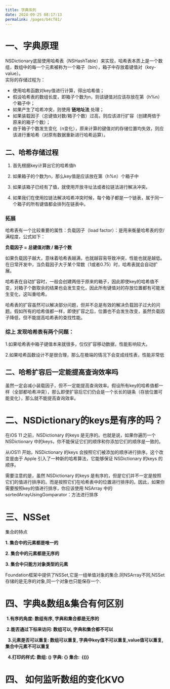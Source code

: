 ```yaml
---
title: 字典系列
date: 2024-09-25 08:17:13
permalink: /pages/b4cf81/
---
```

# 一、字典原理

NSDictionary底层使用哈希表（NSHashTable）来实现，哈希表本质上是一个数组，数组中的每一个元素被称为一个箱子（bin），箱子中存放着键值对（key-value）。  
实际的存储过程为：

- 使用哈希函数对key值进行计算，得出哈希值；
- 假设哈希表的数组长度，即箱子个数为n，则该键值对应该存放在第（h%n）个箱子中；
- 如果产生了哈希冲突，则使用 **链地址法** 处理；
- 如果装载因子（总键值对数/箱子个数）过高，则应该进行扩容（创建两倍于原来的箱子个数）；
- 由于箱子个数发生变化（n变化），原来计算的键值对的存储位置均失效，则应该进行重哈希（对原有数据重新进行哈希运算）。

## 二、**哈希存储过程**

1. 首先根据key计算出它的哈希值h

2. 如果箱子的个数为n，那么key值是应该放在第（h%n）个箱子中

3. 如果该箱子已经有了值，就使用开放寻址法或者拉链法进行解决冲突。

4. 如果我们在使用拉链法解决哈希冲突时候，每个箱子都是一个链表，属于同一个箱子的所有键值都会排列在链表中。

### 拓展

哈希表有一个比较重要的属性：负载因子（load factor）：是用来衡量哈希表的空/满程度，公式如下：

**负载因子 = 总键值对数 / 箱子个数**

如果负载因子越大，意味着哈希表越满，也就越容易导致冲突，性能也就是越低。在日常开发中，当负载因子大于某个常数（1或者0.75）时，哈希表就会自动扩展。

哈希表在自动扩容时，一般会创建两倍于原来的箱子，因此即使key的哈希值不变，对箱子个数取余的结果也会发生变化，因此所有键值对的存放位置都有可能发生变化，这叫重哈希。

哈希表的扩容虽然可以解决部分问题，但并不总是有效的解决负载因子过大的问题。假如所有的哈希值都一样，即使扩容之后，位置也不会发生改变，虽然负载因子降低，但不能提高哈希表的查找性能。

### 综上 **发现哈希表有两个问题：**

1.如果哈希表中箱子键值本来就很多，仅仅扩容移动数据，性能影响较大。

2.如果哈希函数设计不是很合理，那么在极端的情况下会变成线性表，性能非常低

## 二、哈希扩容后一定能提高查询效率吗

虽然一定会减小装载因子，但不一定能提高查询效率。假设所有key的哈希值都一样（全部都哈希冲突），那么即使扩容后它们仍会是一个长长的链条（存放位置可能变化），那么就不能提高查询效率。

# 二、NSDictionary的keys是有序的吗？

在iOS 11 之前，NSDictionary 的keys 是无序的。也就是说，如果你遍历一个 NSDictionary 中的keys，你不能保证它们的顺序和你添加它们的顺序是一致的。

从iOS11 开始，NSDictionary 的keys 会按照它们被添加的顺序进行排序。这个改变是由于 Apple 引入了一种新的哈希算法，它能够保证 NSDictionary 的keys 的顺序。

需要注意的是，虽然 NSDictionary 的keys 是有序的，但是它们并不一定是按照它们的值进行排序的。而是按照它们在哈希表中的位置进行排序的。因此，如果你需要按照key的值进行排序，你应该使用 NSArray 中的sortedArrayUsingGomparator：方法进行排序

# 三、NSSet

集合的特点

**1. 集合中的元素都是唯一的** 

**2. 集合中的元素都是无序的**

**3. 集合中只能方对象类型的元素**

Foundation框架中提供了NSSet,它是一组单值对象的集合.同NSArray不同,NSSet存储的是无序的对象,同一个对象也只能保存一个.

# 四、字典&数组&集合有何区别

 **1.有序的角度: 数组有序, 字典和集合都是无序的**

 **2.能否通过下标来访问: 数组可以, 字典和集合都不可以**

  **3.元素是否可以重复: 数组可以重复, 字典中key值不可以重复,value值可以重复, 集合中元素不可以重复**

  **4.打印的样式: 数组: () 字典: {} 集合:  {()}**

# 四、 如何监听数组的变化KVO
